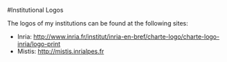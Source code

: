 #Institutional Logos

The logos of my institutions can be found at the following sites:

* Inria: <http://www.inria.fr/institut/inria-en-bref/charte-logo/charte-logo-inria/logo-print>
* Mistis: <http://mistis.inrialpes.fr>
